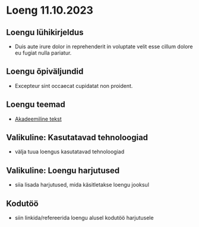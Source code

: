 # Loeng 11.10.2023

## Loengu lühikirjeldus

- Duis aute irure dolor in reprehenderit in voluptate velit esse cillum dolore eu fugiat nulla pariatur. 

## Loengu õpiväljundid

- Excepteur sint occaecat cupidatat non proident.

## Loengu teemad

- [Akadeemiline tekst](/teemad/akadeemilineteskt.md)

## Valikuline: Kasutatavad tehnoloogiad

- välja tuua loengus kasutatavad tehnoloogiad

## Valikuline: Loengu harjutused

- siia lisada harjutused, mida käsitletakse loengu jooksul

## Kodutöö

- siin linkida/refereerida loengu alusel kodutöö harjutusele
